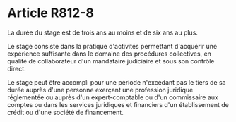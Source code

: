 # Article R812-8

<p>   La durée du stage est de trois ans au moins et de six ans au plus.</p><p>   Le stage consiste dans la pratique d'activités permettant d'acquérir une expérience suffisante dans le domaine des procédures collectives, en qualité de collaborateur d'un mandataire judiciaire et sous son contrôle direct.</p><p>   Le stage peut être accompli pour une période n'excédant pas le tiers de sa durée auprès d'une personne exerçant une profession juridique réglementée ou auprès d'un expert-comptable ou d'un commissaire aux comptes ou dans les services juridiques et financiers d'un établissement de crédit ou d'une société de financement.</p>